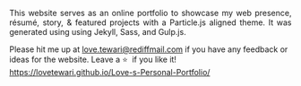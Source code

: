 

 <p align="justify">This website serves as an online portfolio to showcase my web presence, résumé, story, & featured projects with a Particle.js aligned theme. It was generated using using Jekyll, Sass, and Gulp.js.</p>


Please hit me up at love.tewari@rediffmail.com if you have any feedback or ideas for the website. Leave a :star: &nbsp;if you like it!
https://lovetewari.github.io/Love-s-Personal-Portfolio/
